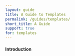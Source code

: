 ```yaml
---
layout: guide
title: A Guide to Templates
permalink: /guides/templates/
short_title: A Guide
support: true
for: templates
---
```


#### Introduction